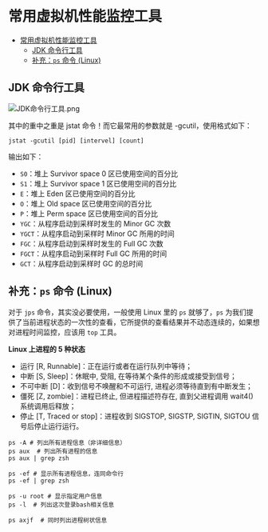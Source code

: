 # 常用虚拟机性能监控工具

<!-- TOC -->

- [常用虚拟机性能监控工具](#%E5%B8%B8%E7%94%A8%E8%99%9A%E6%8B%9F%E6%9C%BA%E6%80%A7%E8%83%BD%E7%9B%91%E6%8E%A7%E5%B7%A5%E5%85%B7)
  - [JDK 命令行工具](#jdk-%E5%91%BD%E4%BB%A4%E8%A1%8C%E5%B7%A5%E5%85%B7)
  - [补充：`ps` 命令 (Linux)](#%E8%A1%A5%E5%85%85ps-%E5%91%BD%E4%BB%A4-linux)

<!-- /TOC -->

## JDK 命令行工具

![JDK命令行工具.png](https://ngte-superbed.oss-cn-beijing.aliyuncs.com/book/understanding-the-jvm/JDK命令行工具.png)

其中的重中之重是 jstat 命令！而它最常用的参数就是 -gcutil，使用格式如下：

```shell
jstat -gcutil [pid] [intervel] [count]
```

输出如下：

- `S0`：堆上 Survivor space 0 区已使用空间的百分比
- `S1`：堆上 Survivor space 1 区已使用空间的百分比
- `E`：堆上 Eden 区已使用空间的百分比
- `O`：堆上 Old space 区已使用空间的百分比
- `P`：堆上 Perm space 区已使用空间的百分比
- `YGC`：从程序启动到采样时发生的 Minor GC 次数
- `YGCT`：从程序启动到采样时 Minor GC 所用的时间
- `FGC`：从程序启动到采样时发生的 Full GC 次数
- `FGCT`：从程序启动到采样时 Full GC 所用的时间
- `GCT`：从程序启动到采样时 GC 的总时间

## 补充：`ps` 命令 (Linux)

对于 `jps` 命令，其实没必要使用，一般使用 Linux 里的 `ps` 就够了，`ps` 为我们提供了当前进程状态的一次性的查看，它所提供的查看结果并不动态连续的，如果想对进程时间监控，应该用 `top` 工具。

**Linux 上进程的 5 种状态**

- 运行 [R, Runnable]：正在运行或者在运行队列中等待；
- 中断 [S, Sleep]：休眠中, 受阻, 在等待某个条件的形成或接受到信号；
- 不可中断 [D]：收到信号不唤醒和不可运行, 进程必须等待直到有中断发生；
- 僵死 [Z, zombie]：进程已终止, 但进程描述符存在, 直到父进程调用 wait4() 系统调用后释放；
- 停止 [T, Traced or stop]：进程收到 SIGSTOP, SIGSTP, SIGTIN, SIGTOU 信号后停止运行运行。

```shell
ps -A # 列出所有进程信息（非详细信息）
ps aux  # 列出所有进程的信息
ps aux | grep zsh

ps -ef # 显示所有进程信息，连同命令行
ps -ef | grep zsh

ps -u root # 显示指定用户信息
ps -l  # 列出这次登录bash相关信息

ps axjf  # 同时列出进程树状信息
```
